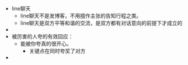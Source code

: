 - line聊天
	- line聊天不是发博客，不用擅作主张的告知行程之类。
	- line聊天是双方平等和谐的交流，是双方都有对话意向的前提下才成立的
-
- 被厉害的人夸的有效回应：
	- 能被你夸真的很开心。
		- 关键点在同时夸奖了对方
-